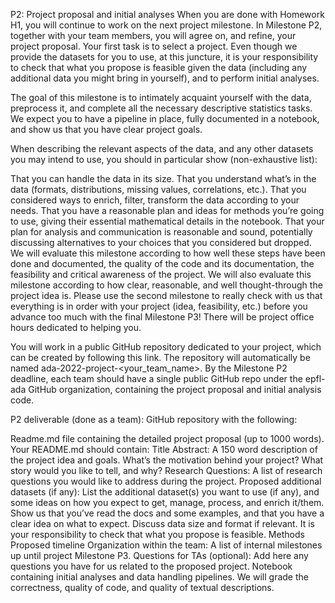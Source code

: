 P2: Project proposal and initial analyses
When you are done with Homework H1, you will continue to work on the next project milestone. In Milestone P2, together with your team members, you will agree on, and refine, your project proposal. Your first task is to select a project. Even though we provide the datasets for you to use, at this juncture, it is your responsibility to check that what you propose is feasible given the data (including any additional data you might bring in yourself), and to perform initial analyses.

The goal of this milestone is to intimately acquaint yourself with the data, preprocess it, and complete all the necessary descriptive statistics tasks. We expect you to have a pipeline in place, fully documented in a notebook, and show us that you have clear project goals.

When describing the relevant aspects of the data, and any other datasets you may intend to use, you should in particular show (non-exhaustive list):

That you can handle the data in its size.
That you understand what’s in the data (formats, distributions, missing values, correlations, etc.).
That you considered ways to enrich, filter, transform the data according to your needs.
That you have a reasonable plan and ideas for methods you’re going to use, giving their essential mathematical details in the notebook.
That your plan for analysis and communication is reasonable and sound, potentially discussing alternatives to your choices that you considered but dropped.
We will evaluate this milestone according to how well these steps have been done and documented, the quality of the code and its documentation, the feasibility and critical awareness of the project. We will also evaluate this milestone according to how clear, reasonable, and well thought-through the project idea is. Please use the second milestone to really check with us that everything is in order with your project (idea, feasibility, etc.) before you advance too much with the final Milestone P3! There will be project office hours dedicated to helping you.

You will work in a public GitHub repository dedicated to your project, which can be created by following this link. The repository will automatically be named ada-2022-project-<your_team_name>. By the Milestone P2 deadline, each team should have a single public GitHub repo under the epfl-ada GitHub organization, containing the project proposal and initial analysis code.

P2 deliverable (done as a team): GitHub repository with the following:

Readme.md file containing the detailed project proposal (up to 1000 words). Your README.md should contain:
Title
Abstract: A 150 word description of the project idea and goals. What’s the motivation behind your project? What story would you like to tell, and why?
Research Questions: A list of research questions you would like to address during the project.
Proposed additional datasets (if any): List the additional dataset(s) you want to use (if any), and some ideas on how you expect to get, manage, process, and enrich it/them. Show us that you’ve read the docs and some examples, and that you have a clear idea on what to expect. Discuss data size and format if relevant. It is your responsibility to check that what you propose is feasible.
Methods
Proposed timeline
Organization within the team: A list of internal milestones up until project Milestone P3.
Questions for TAs (optional): Add here any questions you have for us related to the proposed project.
Notebook containing initial analyses and data handling pipelines. We will grade the correctness, quality of code, and quality of textual descriptions.
